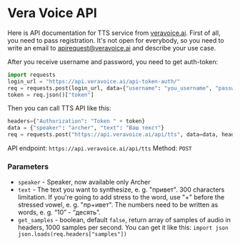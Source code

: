 # Vera Voice API

Here is API documentation for TTS service from [veravoice.ai](https://veravoice.ai/).
First of all, you need to pass registration. It's not open for everybody, so you need to write an email to apirequest@veravoice.ai and describe your use case.

After you receive username and password, you need to get auth-token:
```python
import requests
login_url = "https://api.veravoice.ai/api-token-auth/"
req = requests.post(login_url, data={"username": "you_username", "password": "your_password"})
token = req.json()["token"]
```

Then you can call TTS API like this:
```python
headers={"Authorization": "Token " + token}
data = {"speaker": "archer", "text": "Ваш текст"}
req = requests.post("https://api.veravoice.ai/api/tts", data=data, headers=headers)
```

API endpoint: `https://api.veravoice.ai/api/tts`
Method: `POST`

### Parameters
* `speaker` - Speaker, now available only Archer
* `text` - The text you want to synthesize, e. g. "привет". 300 characters limitation. If you're going to add stress to the word, use "+" before the stressed vowel, e. g. "пр+ивет". The numbers need to be written as words, e. g. “10” - “десять”.
* `get_samples` - boolean, default `false`, return array of samples of audio in headers, 1000 samples per second. You can get it like this:
`import json
json.loads(req.headers["samples"])`
